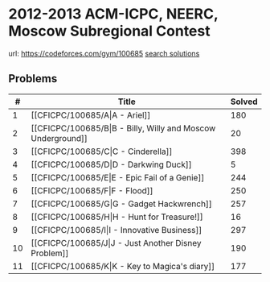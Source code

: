 # 2012-2013 ACM-ICPC, NEERC, Moscow Subregional Contest

url: https://codeforces.com/gym/100685
[search solutions](https://www.google.com/search?q=Solution+OR+題解+2012-2013+ACM-ICPC,+NEERC,+Moscow+Subregional+Contest)

## Problems

| # | Title | Solved |
| --- | --- | --- |
|1|[[CFICPC/100685/A\|A - Ariel]]|180|
|2|[[CFICPC/100685/B\|B - Billy, Willy and Moscow Underground]]|20|
|3|[[CFICPC/100685/C\|C - Cinderella]]|398|
|4|[[CFICPC/100685/D\|D - Darkwing Duck]]|5|
|5|[[CFICPC/100685/E\|E - Epic Fail of a Genie]]|244|
|6|[[CFICPC/100685/F\|F - Flood]]|250|
|7|[[CFICPC/100685/G\|G - Gadget Hackwrench]]|257|
|8|[[CFICPC/100685/H\|H - Hunt for Treasure!]]|16|
|9|[[CFICPC/100685/I\|I - Innovative Business]]|297|
|10|[[CFICPC/100685/J\|J - Just Another Disney Problem]]|190|
|11|[[CFICPC/100685/K\|K - Key to Magica's diary]]|177|
